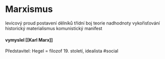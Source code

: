 # Marxismus
levicový proud
postavení dělníků
třídní boj
teorie nadhodnoty
vykořisťování
historický materialismus
komunistický manifest
#### vymyslel [[Karl Marx]]
Představitel: Hegel = filozof 19. století, idealista
#social 
